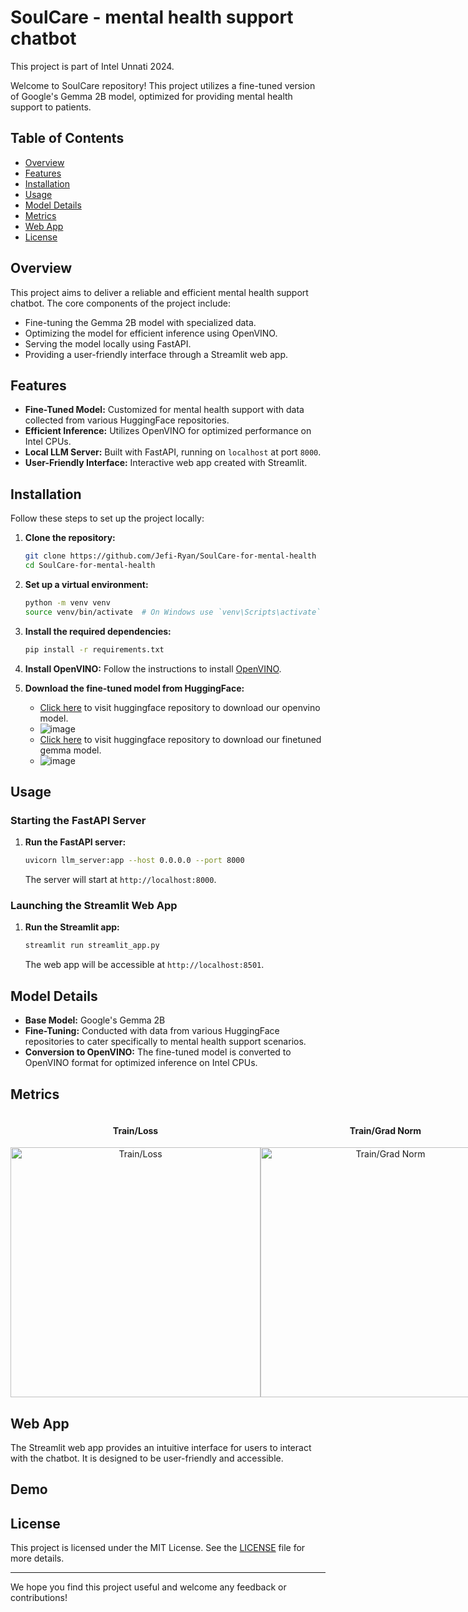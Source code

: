 # SoulCare - mental health support chatbot

This project is part of Intel Unnati 2024.

Welcome to SoulCare repository! This project utilizes a fine-tuned version of Google's Gemma 2B model, optimized for providing mental health support to patients.

## Table of Contents

- [Overview](#overview)
- [Features](#features)
- [Installation](#installation)
- [Usage](#usage)
- [Model Details](#model-details)
- [Metrics](#metrics)
- [Web App](#web-app)
- [License](#license)

## Overview

This project aims to deliver a reliable and efficient mental health support chatbot. The core components of the project include:

- Fine-tuning the Gemma 2B model with specialized data.
- Optimizing the model for efficient inference using OpenVINO.
- Serving the model locally using FastAPI.
- Providing a user-friendly interface through a Streamlit web app.

## Features

- **Fine-Tuned Model:** Customized for mental health support with data collected from various HuggingFace repositories.
- **Efficient Inference:** Utilizes OpenVINO for optimized performance on Intel CPUs.
- **Local LLM Server:** Built with FastAPI, running on `localhost` at port `8000`.
- **User-Friendly Interface:** Interactive web app created with Streamlit.

## Installation

Follow these steps to set up the project locally:

1. **Clone the repository:**
    ```bash
    git clone https://github.com/Jefi-Ryan/SoulCare-for-mental-health
    cd SoulCare-for-mental-health
    ```

2. **Set up a virtual environment:**
    ```bash
    python -m venv venv
    source venv/bin/activate  # On Windows use `venv\Scripts\activate`
    ```

3. **Install the required dependencies:**
    ```bash
    pip install -r requirements.txt
    ```

4. **Install OpenVINO:**
    Follow the instructions to install [OpenVINO](https://docs.openvino.ai/latest/openvino_docs_install_guides_installing_openvino.html).

5. **Download the fine-tuned model from HuggingFace:**
   - [Click here](https://huggingface.co/JefiRyan/gemma-2b-mental-health-4000-steps-openvino) to visit huggingface repository to download our openvino model.
   - ![image](https://github.com/Jefi-Ryan/SoulCare-for-mental-health/assets/114754832/1a1d0efc-7f8d-4c97-a447-e0c881c9b9ed)
   - [Click here](https://huggingface.co/JefiRyan/gemma-2b-it-mental-health-4000-steps) to visit huggingface repository to download our finetuned gemma model.
   - ![image](https://github.com/Jefi-Ryan/SoulCare-for-mental-health/assets/114754832/6a245ca1-9459-4775-abee-bc98cb76256a)



## Usage

### Starting the FastAPI Server

1. **Run the FastAPI server:**
    ```bash
    uvicorn llm_server:app --host 0.0.0.0 --port 8000
    ```

    The server will start at `http://localhost:8000`.

### Launching the Streamlit Web App

1. **Run the Streamlit app:**
    ```bash
    streamlit run streamlit_app.py
    ```

    The web app will be accessible at `http://localhost:8501`.

## Model Details

- **Base Model:** Google's Gemma 2B
- **Fine-Tuning:** Conducted with data from various HuggingFace repositories to cater specifically to mental health support scenarios.
- **Conversion to OpenVINO:** The fine-tuned model is converted to OpenVINO format for optimized inference on Intel CPUs.

## Metrics
<div style="display: flex; flex-direction: row; justify-content: space-around;">
  <div style="flex: 1; text-align: center;">
    <h4>Train/Loss</h4>
    <img src="https://github.com/Jefi-Ryan/SoulCare-for-mental-health/assets/114754832/e039f5a3-6d54-46d1-a686-e10750c1ed09" alt="Train/Loss" width="400"/>
  </div>
  <div style="flex: 1; text-align: center;">
    <h4>Train/Grad Norm</h4>
    <img src="https://github.com/Jefi-Ryan/SoulCare-for-mental-health/assets/114754832/ddfc33f2-be6d-4fe7-86fe-4456773dda67" alt="Train/Grad Norm" width="400"/>
  </div>
</div>


## Web App

The Streamlit web app provides an intuitive interface for users to interact with the chatbot. It is designed to be user-friendly and accessible.

## Demo


## License

This project is licensed under the MIT License. See the [LICENSE](LICENSE) file for more details.

---

We hope you find this project useful and welcome any feedback or contributions!
